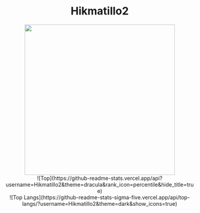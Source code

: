 <h1 align="center">Hikmatillo2</h1>

<div align="center">
  <img src="/animation_lls51ro8.gif" style="width:400px;"/>
</div>
<div align="center">
  ![Top](https://github-readme-stats.vercel.app/api?username=Hikmatillo2&theme=dracula&rank_icon=percentile&hide_title=true)
</div>
<div align="center">
  ![Top Langs](https://github-readme-stats-sigma-five.vercel.app/api/top-langs/?username=Hikmatillo2&theme=dark&show_icons=true)
</div>
